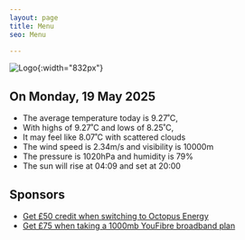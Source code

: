 ```yaml
---
layout: page
title: Menu
seo: Menu

---
```


![Logo](/images/logo.jpg){:width="832px"}

<!-- weather_marker starts -->
## On Monday, 19 May 2025

- The average temperature today is 9.27˚C,
- With highs of 9.27˚C and lows of 8.25˚C,
- It may feel like 8.07˚C with scattered clouds
- The wind speed is 2.34m/s and visibility is 10000m
- The pressure is 1020hPa and humidity is 79%
- The sun will rise at 04:09 and set at 20:00

<!-- weather_marker ends -->

## Sponsors

- [Get £50 credit when switching to Octopus Energy](https://bit.ly/3oD1nnS)
- [Get £75 when taking a 1000mb YouFibre broadband plan](https://aklam.io/91zWhU?)
